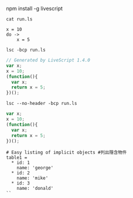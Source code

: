 npm install -g livescript

`cat run.ls`
```livescript
x = 10
do ->
    x = 5
```

`lsc -bcp run.ls`
```javascript
// Generated by LiveScript 1.4.0
var x;
x = 10;
(function(){
  var x;
  return x = 5;
})();
```

`lsc --no-header -bcp run.ls`

```javascript
var x;
x = 10;
(function(){
  var x;
  return x = 5;
})();
```

```livescript
# Easy listing of implicit objects #列出隱含物件
table1 =
  * id: 1
    name: 'george'
  * id: 2
    name: 'mike'
  * id: 3
    name: 'donald'
``
